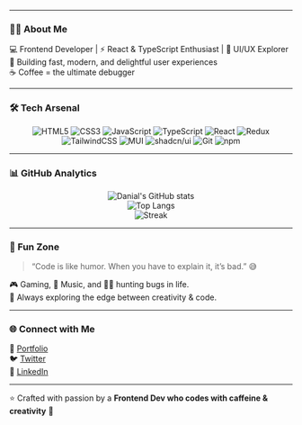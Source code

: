 
---

### 🧑‍💻 About Me  
💻 Frontend Developer | ⚡ React & TypeScript Enthusiast | 🎨 UI/UX Explorer  
🚀 Building fast, modern, and delightful user experiences  
☕ Coffee = the ultimate debugger  

---

### 🛠️ Tech Arsenal  
<div align="center">

![HTML5](https://img.shields.io/badge/-HTML5-E34F26?logo=html5&logoColor=white&style=for-the-badge)
![CSS3](https://img.shields.io/badge/-CSS3-1572B6?logo=css3&logoColor=white&style=for-the-badge)
![JavaScript](https://img.shields.io/badge/-JavaScript-F7DF1E?logo=javascript&logoColor=black&style=for-the-badge)
![TypeScript](https://img.shields.io/badge/-TypeScript-3178C6?logo=typescript&logoColor=white&style=for-the-badge)
![React](https://img.shields.io/badge/-React-61DAFB?logo=react&logoColor=black&style=for-the-badge)
![Redux](https://img.shields.io/badge/-Redux-764ABC?logo=redux&logoColor=white&style=for-the-badge)
![TailwindCSS](https://img.shields.io/badge/-TailwindCSS-38B2AC?logo=tailwind-css&logoColor=white&style=for-the-badge)
![MUI](https://img.shields.io/badge/-MUI-007FFF?logo=mui&logoColor=white&style=for-the-badge)
![shadcn/ui](https://img.shields.io/badge/-shadcn/ui-black?style=for-the-badge)
![Git](https://img.shields.io/badge/-Git-F05032?logo=git&logoColor=white&style=for-the-badge)
![npm](https://img.shields.io/badge/-npm-CB3837?logo=npm&logoColor=white&style=for-the-badge)

</div>

---

### 📊 GitHub Analytics  
<div align="center">

![Danial's GitHub stats](https://github-readme-stats.vercel.app/api?username=danialrahimian&show_icons=true&theme=radical)  
![Top Langs](https://github-readme-stats.vercel.app/api/top-langs/?username=danialrahimian&layout=compact&theme=tokyonight)  
![Streak](https://github-readme-streak-stats.herokuapp.com/?user=danialrahimian&theme=radical)

</div>

---

### 🎉 Fun Zone
> “Code is like humor. When you have to explain it, it’s bad.” 😅  

🎮 Gaming, 🎵 Music, and 🕵️‍♂️ hunting bugs in life.  
🌌 Always exploring the edge between creativity & code.  

---

### 🌐 Connect with Me  
🔗 [Portfolio](https://yourwebsite.com)  
🐦 [Twitter](https://twitter.com/yourhandle)  
💼 [LinkedIn](https://linkedin.com/in/yourhandle)  

---

⭐️ Crafted with passion by a **Frontend Dev who codes with caffeine & creativity** 🚀
